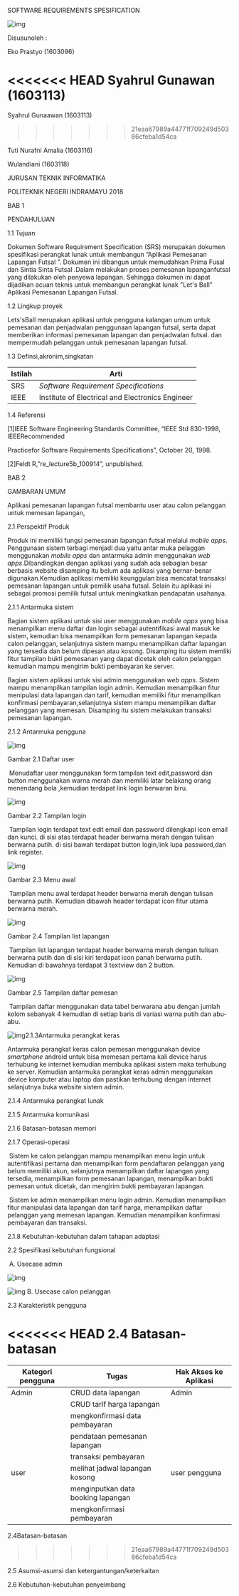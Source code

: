 SOFTWARE REQUIREMENTS SPESIFICATION

![img](https://lh3.googleusercontent.com/-onacuhIfe3o/Wo527rrDQxI/AAAAAAAAAIY/vbWMfcRxOQ4Qfsou4ovY6TqzVo_fd5PnwCJoC/w530-h530-n-rw/POLINDRA.png)                                                                        

 

 

 

 

 

 

 

 

 

 

 

 

 

Disusunoleh   :

Eko Prastyo                 (1603096)

<<<<<<< HEAD
Syahrul Gunawan    			(1603113)
=======
Syahrul Gunaawan     		(1603113)
>>>>>>> 21eaa67989a44771f709249d50386cfeba1d54ca

Tuti Nurafni Amalia			(1603116)

Wulandiani                  (1603118)

 

 

 

 

 

JURUSAN TEKNIK INFORMATIKA

POLITEKNIK NEGERI INDRAMAYU 2018

 

 

BAB 1

PENDAHULUAN

1.1  Tujuan

Dokumen Software Requirement Specification (SRS) merupakan dokumen spesifikasi perangkat lunak untuk membangun ”Aplikasi Pemesanan Lapangan Futsal ”. Dokumen ini dibangun untuk memudahkan Prima  Fusal dan Sintia Sinta Futsal .Dalam melakukan proses pemesanan lapanganfutsal yang dilakukan oleh penyewa lapangan. Sehingga dokumen ini dapat dijadikan acuan teknis untuk membangun perangkat lunak "Let's Ball" Aplikasi Pemesanan Lapangan Futsal.

1.2  Lingkup proyek

Lets'sBall merupakan aplikasi untuk pengguna kalangan umum untuk pemesanan dan penjadwalan penggunaan lapangan futsal, serta dapat memberikan informasi pemesanan lapangan dan penjadwalan futsal. dan mempermudah pelanggan untuk pemesanan lapangan futsal.

1.3  Definsi,akronim,singkatan

| Istilah | Arti                                             |
| ------- | ------------------------------------------------ |
| SRS     | *Software  Requirement Specifications*           |
| IEEE    | Institute of Electrical and Electronics Engineer |

 

1.4  Referensi

[1]IEEE Software Engineering Standards Committee, “IEEE Std 830-1998, IEEERecommended

Practicefor Software Requirements Specifications”, October 20, 1998.

[2]Feldt R,”re_lecture5b_100914”, unpublished.

 

 

 

 

 

 

 

 

BAB 2

GAMBARAN UMUM

Aplikasi pemesanan lapangan futsal membantu user atau calon pelanggan untuk memesan lapangan,

2.1 Perspektif Produk 

Produk ini memiliki fungsi pemesanan lapangan futsal melalui *mobile apps*. Penggunaan sistem terbagi menjadi dua yaitu antar muka pelaggan menggunakan *mobile apps* dan antarmuka admin menggunakan *web apps*.Dibandingkan dengan aplikasi yang sudah ada sebagian besar berbasis website disamping itu belum ada aplikasi yang bernar-benar digunakan.Kemudian aplikasi memiliki keunggulan bisa mencatat transaksi pemesanan lapangan untuk pemilik usaha futsal. Selain itu aplikasi ini sebagai promosi pemilik futsal untuk meningkatkan pendapatan usahanya.

2.1.1 Antarmuka sistem

Bagian sistem aplikasi untuk sisi user menggunakan *mobile apps* yang bisa menampilkan menu daftar dan login sebagai autentifikasi awal masuk ke sistem, kemudian bisa menampilkan form pemesanan lapangan kepada calon pelanggan, selanjutnya sistem mampu menampilkan daftar lapangan yang tersedia dan belum dipesan atau kosong. Disamping itu sistem memliki fitur tampilan bukti pemesanan yang dapat dicetak oleh calon pelanggan kemudian mampu mengirim bukti pembayaran ke server.   

Bagian sistem aplikasi untuk sisi admin menggunakan *web apps*. Sistem mampu menampilkan tampilan login admin. Kemudian menampilkan fitur menipulasi data lapangan dan tarif, kemudian memiliki fitur menampilkan konfirmasi pembayaran,selanjutnya sistem mampu menampilkan daftar pelanggan yang memesan. Disamping itu sistem melakukan transaksi pemesanan lapangan.

 

 

 

 

 

 

 

 

 

 

2.1.2 Antarmuka pengguna

![img](https://lh3.googleusercontent.com/-82R76oif8eA/Wp9qnbhVVBI/AAAAAAAAANc/OMISVh_uyfskuiNxZTuE5dJxkbBatYItwCL0BGAs/w414-d-h736-n-rw/daftar.jpg)

Gambar 2.1 Daftar user

​            Menudaftar user menggunakan form tampilan text edit,password dan button menggunakan warna merah dan memiliki latar belakang orang menendang bola ,kemudian terdapat link login berwaran biru.

![img](https://lh3.googleusercontent.com/-Yzb95U1nufc/Wp9qkgZTegI/AAAAAAAAANQ/q_fNGhPBNKADYXes5v9yuh2b5aY55aJ0gCL0BGAs/w414-d-h736-n-rw/login.jpg)

Gambar 2.2 Tampilan login

​            Tampilan login terdapat text edit email dan password dilengkapi icon email dan kunci. di sisi atas terdapat header berwarna merah dengan tulisan berwarna putih. di sisi bawah terdapat button login,link lupa password,dan link register.

 

 

 

 

 

 

 

 

 

![img](https://lh3.googleusercontent.com/-PIzm7F4EZyE/Wp9qhuFa51I/AAAAAAAAANE/m33W0qFaQY45VH-yL0cVt_4DfoHG5A3UQCL0BGAs/w414-d-h736-n-rw/menu%2Bawal.jpg)

Gambar 2.3 Menu awal

​            Tampilan menu awal terdapat header berwarna merah dengan tulisan berwarna putih. Kemudian dibawah header terdapat icon fitur utama berwarna merah.

![img](https://lh3.googleusercontent.com/-FEWKudkYP9E/Wp9odATlfuI/AAAAAAAAAMQ/qOPc5y4f5FQ5RPAqPxVC15BRyK9w6rsgQCJoC/w414-h736-n-rw/daftar%2Bllapangan.jpg)

Gambar 2.4 Tampilan list lapangan

​            Tampilan list lapangan terdapat header berwarna merah dengan tulisan berwarna putih dan di sisi kiri terdapat icon panah berwarna putih. Kemudian di bawahnya terdapat 3 textview dan 2 button.

 

 

 

 

 

 

 

 

 

![img](https://lh3.googleusercontent.com/-Sf8iaxYabm4/Wp9qqfazAzI/AAAAAAAAANo/zLstdCq4wQ016zSE_Y4PuYPK33z_uN_wACL0BGAs/w414-d-h736-n-rw/daftar%2Bpemesan.jpg)

Gambar 2.5 Tampilan daftar pemesan

​            Tampilan daftar menggunakan data tabel berwarana abu dengan jumlah kolom sebanyak 4 kemudian di setiap baris di variasi warna putih dan abu-abu. 

 

 

 

 

 

 

 

 

 

![img](https://lh3.googleusercontent.com/-oBNUr2ecXmM/Wp9r1nNk8AI/AAAAAAAAAOM/U2dHFB3b_AAwePMb1a6jS6U-CYzKI9KVACL0BGAs/w530-d-h336-n-rw/Antarmuka%2BHardware%2B-%2BAntarmuka%2BHardware%25281%2529.png)2.1.3Antarmuka perangkat keras

 

 

 

 

 

 

 

 

 

Antarmuka perangkat keras calon pemesan menggunakan device *smartphone* android untuk bisa memesan pertama kali device harus terhubung ke internet kemudian membuka aplikasi sistem maka terhubung ke server. Kemudian antarmuka perangkat keras admin menggunakan device komputer atau laptop dan pastikan terhubung dengan internet selanjutnya buka website sistem admin.

2.1.4 Antarmuka perangkat lunak

2.1.5 Antarmuka komunikasi

2.1.6 Batasan-batasan memori

2.1.7 Operasi-operasi

​            Sistem ke calon pelanggan mampu menampilkan menu login untuk autentifikasi pertama dan menampilkan form pendaftaran pelanggan yang belum memiliki akun, selanjutnya menampilkan daftar lapangan yang tersedia, menampilkan form pemesanan lapangan, menampilkan bukti pemesan untuk dicetak, dan mengirim bukti pembayaran lapangan.

​            Sistem ke admin menampilkan menu login admin. Kemudian menampilkan fitur manipulasi data lapangan dan tarif harga, menampilkan daftar pelanggan yang memesan lapangan. Kemudian menampilkan konfirmasi pembayaran dan transaksi.   

2.1.8 Kebutuhan-kebutuhan dalam tahapan adaptasi

 

 

 

 

2.2 Spesifikasi kebutuhan fungsional

​            A. Usecase admin

![img](https://lh3.googleusercontent.com/-oMzaRahEeOc/Wp9sFFv2HGI/AAAAAAAAAOk/ySSSblqSDlAPgUcRWB5r1jyM16dF9GLdQCL0BGAs/w530-d-h416-n-rw/Use%2BCase%2BMember%2B-%2BUse%2Bcase%2Bdiagram%2Badmin%25281%2529.png)

![img](https://lh3.googleusercontent.com/-uRmM-vI1VvA/Wp9r9D9d9PI/AAAAAAAAAOY/C6hPd-uAw5wF_YrJG_qqST7Xo_qe-qL7ACL0BGAs/w530-d-h433-n-rw/Use%2BCase%2BMember%2B-%2BUse%2Bcase%2Bdiagram%2Bpelanggan%25282%2529.png)            B. Usecase calon pelanggan

 

 

 

 

 

 

 

 

 

 

 

 

 

2.3 Karakteristik pengguna

<<<<<<< HEAD
2.4 Batasan-batasan
=======
| Kategori pengguna | Tugas                              | Hak Akses ke Aplikasi |
|-------------------|------------------------------------|-----------------------|
| Admin             | CRUD data lapangan                 | Admin                 |
|                   | CRUD tarif harga lapangan          |                       |
|                   | mengkonfirmasi data pembayaran     |                       |
|                   | pendataan pemesanan lapangan       |                       |
|                   | transaksi pembayaran               |                       |
| user              | melihat jadwal lapangan kosong     | user pengguna         |
|                   | menginputkan data booking lapangan |                       |
|                   | mengkonfirmasi pembayaran          |                       |

2.4Batasan-batasan
>>>>>>> 21eaa67989a44771f709249d50386cfeba1d54ca

2.5 Asumsi-asumsi dan ketergantungan/keterkaitan

2.6 Kebutuhan-kebutuhan penyeimbang

 

 

 

 